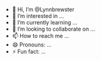 - 👋 Hi, I’m @Lynnbrewster
- 👀 I’m interested in ...
- 🌱 I’m currently learning ...
- 💞️ I’m looking to collaborate on ...
- 📫 How to reach me ...
- 😄 Pronouns: ...
- ⚡ Fun fact: ...

<!---
Lynnbrewster/Lynnbrewster is a ✨ special ✨ repository because its `README.md` (this file) appears on your GitHub profile.
You can click the Preview link to take a look at your changes.
--->

